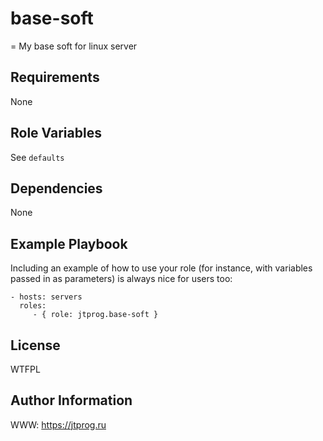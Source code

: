 base-soft
===========================
=
My base soft for linux server

Requirements
------------

None

Role Variables
--------------

See `defaults`

Dependencies
------------

None

Example Playbook
----------------

Including an example of how to use your role (for instance, with variables passed in as parameters) is always nice for users too:

    - hosts: servers
      roles:
         - { role: jtprog.base-soft }

License
-------

WTFPL

Author Information
------------------

WWW: https://jtprog.ru
